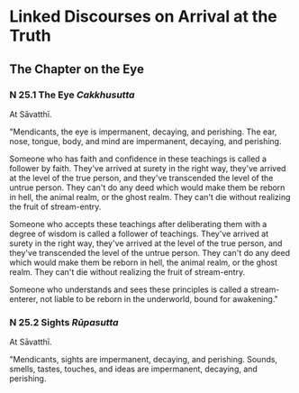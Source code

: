 # Linked Discourses on Arrival at the Truth

## The Chapter on the Eye

### N 25.1 The Eye *Cakkhusutta*

At Sāvatthī.

"Mendicants, the eye is impermanent, decaying, and perishing. The ear,
nose, tongue, body, and mind are impermanent, decaying, and perishing.

Someone who has faith and confidence in these teachings is called a
follower by faith. They've arrived at surety in the right way, they've
arrived at the level of the true person, and they've transcended the
level of the untrue person. They can't do any deed which would make them
be reborn in hell, the animal realm, or the ghost realm. They can't die
without realizing the fruit of stream-entry.

Someone who accepts these teachings after deliberating them with a
degree of wisdom is called a follower of teachings. They've arrived at
surety in the right way, they've arrived at the level of the true
person, and they've transcended the level of the untrue person. They
can't do any deed which would make them be reborn in hell, the animal
realm, or the ghost realm. They can't die without realizing the fruit of
stream-entry.

Someone who understands and sees these principles is called a
stream-enterer, not liable to be reborn in the underworld, bound for
awakening."

### N 25.2 Sights *Rūpasutta*

At Sāvatthī.

"Mendicants, sights are impermanent, decaying, and perishing. Sounds,
smells, tastes, touches, and ideas are impermanent, decaying, and
perishing.

Someone who has faith and confidence in these teachings is called a
follower by faith. They've arrived at surety in the right way, they've
arrived at the level of the true person, and they've transcended the
level of the untrue person. They can't do any deed which would make them
be reborn in hell, the animal realm, or the ghost realm. They can't die
without realizing the fruit of stream-entry.

Someone who accepts these teachings after deliberating them with a
degree of wisdom is called a follower of teachings. They've arrived at
surety in the right way, they've arrived at the level of the true
person, and they've transcended the level of the untrue person. They
can't do any deed which would make them be reborn in hell, the animal
realm, or the ghost realm. They can't die without realizing the fruit of
stream-entry.

Someone who understands and sees these principles is called a
stream-enterer, not liable to be reborn in the underworld, bound for
awakening."

### N 25.3 Consciousness *Viññāṇasutta*

At Sāvatthī.

"Mendicants, eye consciousness is impermanent, decaying, and perishing.
Ear consciousness, nose consciousness, tongue consciousness, body
consciousness, and mind consciousness are impermanent, decaying, and
perishing.

Someone who has faith and confidence in these teachings is called a
follower by faith. ..."

### N 25.4 Contact *Samphassasutta*

At Sāvatthī.

"Mendicants, eye contact is impermanent, decaying, and perishing. Ear
contact, nose contact, tongue contact, body contact, and mind contact
are impermanent, decaying, and perishing.

Someone who has faith and confidence in these teachings is called a
follower by faith. ..."

### N 25.5 Feeling *Samphassajasutta*

At Sāvatthī.

"Mendicants, feeling born of eye contact is impermanent, decaying, and
perishing. Feeling born of ear contact, feeling born of nose contact,
feeling born of tongue contact, feeling born of body contact, and
feeling born of mind contact are impermanent, decaying, and perishing.

Someone who has faith and confidence in these teachings is called a
follower by faith. ..."

### N 25.6 Perception *Rūpasaññāsutta*

At Sāvatthī.

"Mendicants, perception of sights is impermanent, decaying, and
perishing. Perception of sounds, perception of smells, perception of
tastes, perception of touches, and perception of ideas are impermanent,
decaying, and perishing.

Someone who has faith and confidence in these teachings is called a
follower by faith. ..."

### N 25.7 Intention *Rūpasañcetanāsutta*

At Sāvatthī.

"Mendicants, intention regarding sights is impermanent, decaying, and
perishing. Intention regarding sounds, intention regarding smells,
intention regarding tastes, intention regarding touches, and intentions
regarding ideas are impermanent, decaying, and perishing.

Someone who has faith and confidence in these teachings is called a
follower by faith. ..."

### N 25.8 Craving For Sights *Rūpataṇhāsutta*

At Sāvatthī.

"Mendicants, craving for sights is impermanent, decaying, and perishing.
Craving for sounds, craving for smells, craving for tastes, craving for
touches, and craving for ideas are impermanent, decaying, and perishing.

Someone who has faith and confidence in these teachings is called a
follower by faith. ..."

### N 25.9 Elements *Pathavīdhātusutta*

At Sāvatthī.

"Mendicants, the earth element is impermanent, decaying, and perishing.
The water element, the fire element, the air element, the space element,
and the consciousness element are impermanent, decaying, and perishing.

Someone who has faith and confidence in these teachings is called a
follower by faith. ..."

### N 25.10 The Aggregates *Khandhasutta*

At Sāvatthī.

"Mendicants, form is impermanent, decaying, and perishing. Feeling,
perception, choices, and consciousness are impermanent, decaying, and
perishing.

Someone who has faith and confidence in these teachings is called a
follower by faith. They've arrived at surety in the right way, they've
arrived at the level of the true person, and they've transcended the
level of the untrue person. They can't do any deed which would make them
be reborn in hell, the animal realm, or the ghost realm. They can't die
without realizing the fruit of stream-entry.

Someone who accepts these teachings after deliberating them with a
degree of wisdom is called a follower of teachings. They've arrived at
surety in the right way, they've arrived at the level of the true
person, and they've transcended the level of the untrue person. They
can't do any deed which would make them be reborn in hell, the animal
realm, or the ghost realm. They can't die without realizing the fruit of
stream-entry.

Someone who understands and sees these principles is called a
stream-enterer, not liable to be reborn in the underworld, bound for
awakening."



